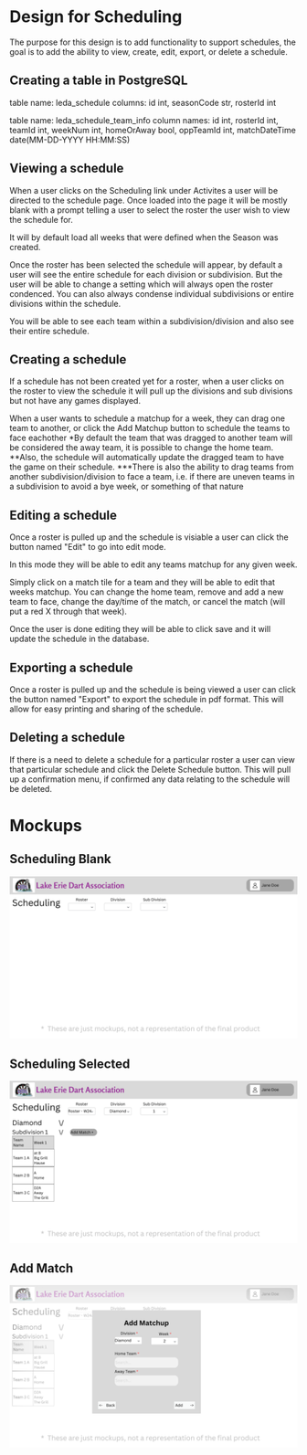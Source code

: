 # Design for Scheduling
The purpose for this design is to add functionality to support schedules, the goal is to add the ability to view, create, edit, export, or delete a schedule.

## Creating a table in PostgreSQL
table name: leda_schedule
columns: id int, seasonCode str, rosterId int

table name: leda_schedule_team_info
column names: id int, rosterId int, teamId int, weekNum int, homeOrAway bool, oppTeamId int, matchDateTime date(MM-DD-YYYY HH:MM:SS)

## Viewing a schedule
When a user clicks on the Scheduling link under Activites a user will be directed to the schedule page. Once loaded into the page it will be mostly blank with a prompt telling a user to select the roster the user wish to view the schedule for. 

It will by default load all weeks that were defined when the Season was created.

Once the roster has been selected the schedule will appear, by default a user will see the entire schedule for each division or subdivision. But the user will be able to change a setting which will always open the roster condenced. You can also always condense individual subdivisions or entire divisions within the schedule. 

You will be able to see each team within a subdivision/division and also see their entire schedule.

## Creating a schedule
If a schedule has not been created yet for a roster, when a user clicks on the roster to view the schedule it will pull up the divisions and sub divisions but not have any games displayed.

When a user wants to schedule a matchup for a week, they can drag one team to another, or click the Add Matchup button to schedule the teams to face eachother
*By default the team that was dragged to another team will be considered the away team, it is possible to change the home team.
**Also, the schedule will automatically update the dragged team to have the game on their schedule.
***There is also the ability to drag teams from another subdivision/division to face a team, i.e. if there are uneven teams in a subdivision to avoid a bye week, or something of that nature

## Editing a schedule
Once a roster is pulled up and the schedule is visiable a user can click the button named "Edit" to go into edit mode. 

In this mode they will be able to edit any teams matchup for any given week. 

Simply click on a match tile for a team and they will be able to edit that weeks matchup. You can change the home team, remove and add a new team to face, change the day/time of the match, or cancel the match (will put a red X through that week).

Once the user is done editing they will be able to click save and it will update the schedule in the database.

## Exporting a schedule
Once a roster is pulled up and the schedule is being viewed a user can click the button named "Export" to export the schedule in pdf format. This will allow for easy printing and sharing of the schedule.

## Deleting a schedule
If there is a need to delete a schedule for a particular roster a user can view that particular schedule and click the Delete Schedule button. This will pull up a confirmation menu, if confirmed any data relating to the schedule will be deleted.

# Mockups
## Scheduling Blank
![image](../../Mockups/Activities/leda_scheduling_blank.png)
## Scheduling Selected
![image](../../Mockups/Activities/leda_scheduling_roster_selected.png)
## Add Match
![image](../../Mockups/Activities/leda_scheduling_add_match.png)